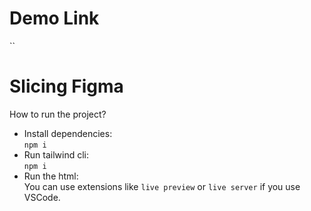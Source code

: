 # Demo Link

``

# Slicing Figma

How to run the project?

- Install dependencies: <br /> `npm i`
- Run tailwind cli: <br /> `npm i`
- Run the html: <br /> You can use extensions like `live preview` or `live server` if you use VSCode.
